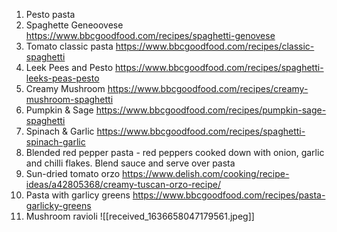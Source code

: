 1) Pesto pasta
2) Spaghette Geneoovese https://www.bbcgoodfood.com/recipes/spaghetti-genovese
3) Tomato classic pasta https://www.bbcgoodfood.com/recipes/classic-spaghetti
4) Leek Pees and Pesto https://www.bbcgoodfood.com/recipes/spaghetti-leeks-peas-pesto
5) Creamy Mushroom https://www.bbcgoodfood.com/recipes/creamy-mushroom-spaghetti
6) Pumpkin & Sage https://www.bbcgoodfood.com/recipes/pumpkin-sage-spaghetti
7) Spinach & Garlic https://www.bbcgoodfood.com/recipes/spaghetti-spinach-garlic
8) Blended red pepper pasta - red peppers cooked down with onion, garlic and chilli flakes. Blend sauce and serve over pasta
9) Sun-dried tomato orzo https://www.delish.com/cooking/recipe-ideas/a42805368/creamy-tuscan-orzo-recipe/
10) Pasta with garlicy greens https://www.bbcgoodfood.com/recipes/pasta-garlicky-greens
11) Mushroom ravioli ![[received_1636658047179561.jpeg]]
